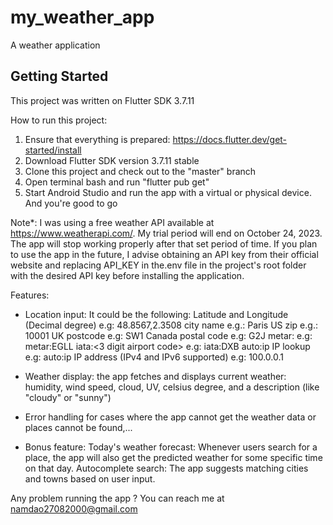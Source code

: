 # my_weather_app

A weather application

## Getting Started

This project was written on Flutter SDK 3.7.11

How to run this project:
1. Ensure that everything is prepared: https://docs.flutter.dev/get-started/install
2. Download Flutter SDK version 3.7.11 stable
3. Clone this project and check out to the "master" branch
4. Open terminal bash and run "flutter pub get"
5. Start Android Studio and run the app with a virtual or physical device. And you're good to go

Note*: I was using a free weather API available at https://www.weatherapi.com/. My trial period will end on October 24, 2023. The app will stop working properly after that set period of time. If you plan to use the app in the future, I advise obtaining an API key from their official website and replacing API_KEY in the.env file in the project's root folder with the desired API key before installing the application.

Features:
- Location input:  It could be the following:
Latitude and Longitude (Decimal degree) e.g: 48.8567,2.3508
city name e.g.: Paris
US zip e.g.: 10001
UK postcode e.g: SW1
Canada postal code e.g: G2J
metar:<metar code> e.g: metar:EGLL
iata:<3 digit airport code> e.g: iata:DXB
auto:ip IP lookup e.g: auto:ip
IP address (IPv4 and IPv6 supported) e.g: 100.0.0.1

- Weather display: the app fetches and displays current weather: humidity, wind speed, cloud, UV, celsius degree, and a description (like "cloudy" or "sunny")
- Error handling for cases where the app cannot get the weather data or places cannot be found,...
- Bonus feature:
  Today's weather forecast: Whenever users search for a place, the app will also get the predicted weather for some specific time on that day.
  Autocomplete search: The app suggests matching cities and towns based on user input.


Any problem running the app ? You can reach me at namdao27082000@gmail.com
